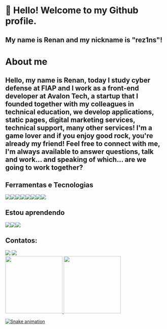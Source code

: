 # 👋 Hello! Welcome to my Github profile.
## My name is Renan and my nickname is "rez1ns"!

# About me
## Hello, my name is Renan, today I study cyber defense at FIAP and I work as a front-end developer at Avalon Tech, a startup that I founded together with my colleagues in technical education, we develop applications, static pages, digital marketing services, technical support, many other services! I'm a game lover and if you enjoy good rock, you're already my friend! Feel free to connect with me, I'm always available to answer questions, talk and work... and speaking of which... are we going to work together?

## Ferramentas e Tecnologias
<img src="https://cdn.jsdelivr.net/gh/devicons/devicon/icons/html5/html5-original-wordmark.svg" /><img src="https://cdn.jsdelivr.net/gh/devicons/devicon/icons/css3/css3-original-wordmark.svg" /><img src="https://cdn.jsdelivr.net/gh/devicons/devicon/icons/javascript/javascript-original.svg" /><img src="https://cdn.jsdelivr.net/gh/devicons/devicon/icons/git/git-original-wordmark.svg" /><img src="https://cdn.jsdelivr.net/gh/devicons/devicon/icons/python/python-original-wordmark.svg" /><img src="https://cdn.jsdelivr.net/gh/devicons/devicon/icons/linux/linux-original.svg" /><img src="https://cdn.jsdelivr.net/gh/devicons/devicon/icons/bootstrap/bootstrap-original-wordmark.svg" /><img src="https://cdn.jsdelivr.net/gh/devicons/devicon/icons/photoshop/photoshop-line.svg" />

## Estou aprendendo
<img src="https://cdn.jsdelivr.net/gh/devicons/devicon/icons/django/django-plain-wordmark.svg" /><img src="https://cdn.jsdelivr.net/gh/devicons/devicon/icons/laravel/laravel-plain-wordmark.svg" /><img src="https://cdn.jsdelivr.net/gh/devicons/devicon/icons/azure/azure-original-wordmark.svg" />

## Contatos:

<div>
<a href = "mailto:renan.dias0871@gmail.com"><img src="https://img.shields.io/badge/Gmail-D14836?style=for-the-badge&logo=gmail&logoColor=white" target="_blank"></a>
<a href="https://www.linkedin.com/in/renan-dias-da-costa-563830264/" target="_blank"><img src="https://img.shields.io/badge/-LinkedIn-%230077B5?style=for-the-badge&logo=linkedin&logoColor=white" target="_blank"></a>   
</div>
<!--
<a href="https://www.youtube.com/seu-canal-youtube-aqui" target="_blank"><img src="https://img.shields.io/badge/YouTube-FF0000?style=for-the-badge&logo=youtube&logoColor=white" target="_blank"></a>
<a href="https://instagram.com/seu-usuário-instagram-aqui" target="_blank"><img src="https://img.shields.io/badge/-Instagram-%23E4405F?style=for-the-badge&logo=instagram&logoColor=white" target="_blank"></a>
<a href="https://www.twitch.tv/seu-usuário-aqui" target="_blank"><img src="https://img.shields.io/badge/Twitch-9146FF?style=for-the-badge&logo=twitch&logoColor=white" target="_blank"></a>
-->

<div>
<a href="https://github.com/WHrez1ns">
<img height="180em" src="https://github-readme-stats.vercel.app/api/top-langs/?username=WHrez1ns&layout=compact&langs_count=7&theme=dracula"/>
<img height="180em" src="https://github-readme-stats.vercel.app/api?username=WHrez1ns&show_icons=true&theme=dracula&include_all_commits=true&count_private=true"/>
</div>

![Snake animation](https://github.com/seu-usuário-aqui/seu-usuário-aqui/blob/output/github-contribution-grid-snake.svg)
